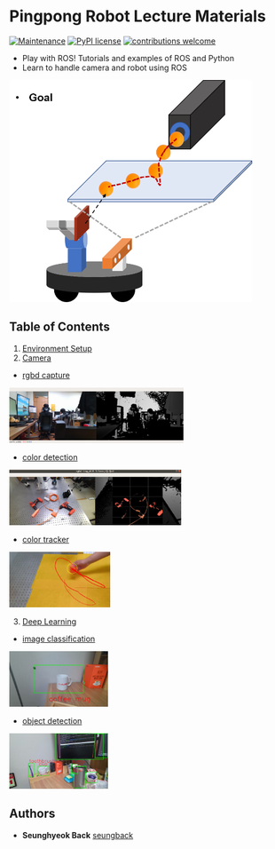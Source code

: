 # Pingpong Robot Lecture Materials

[![Maintenance](https://img.shields.io/badge/Maintained%3F-yes-green.svg)](https://GitHub.com/Naereen/StrapDown.js/graphs/commit-activity)
[![PyPI license](https://img.shields.io/pypi/l/ansicolortags.svg)](https://github.com/SeungBack/easy_tcp_python2_3)
[![contributions welcome](https://img.shields.io/badge/contributions-welcome-brightgreen.svg?style=flat)](https://github.com/gist-ailab/easy_ros_tutorial/issues)

- Play with ROS! Tutorials and examples of ROS and Python
- Learn to handle camera and robot using ROS

<img src="./imgs/pingpong_robot.png" height="400">


## Table of Contents

1. [Environment Setup](./EnvSetup.md)
2. [Camera](./src/camera/README.md)
- [rgbd capture](./src/camera/rgbd_capturer.py)  
<img src="./imgs/rgbd_capture.png" height="100">

- [color detection](./src/camera/color_detector.py)   
<img src="./imgs/orange_detection.png" height="100">

- [color tracker](./src/opencv_tracker/orange_tracker.py)   
<img src="./imgs/orange_tracker.png" height="100">

3. [Deep Learning](./src/deep_learning/README.md)
- [image classification](./src/camera/img_classifier.py)  
<img src="./imgs/image_classification.png" height="100">

- [object detection](./src/deep_learning/object_detector.py)  
<img src="./imgs/object_detection.png" height="100">


## Authors
* **Seunghyeok Back** [seungback](https://github.com/SeungBack)
